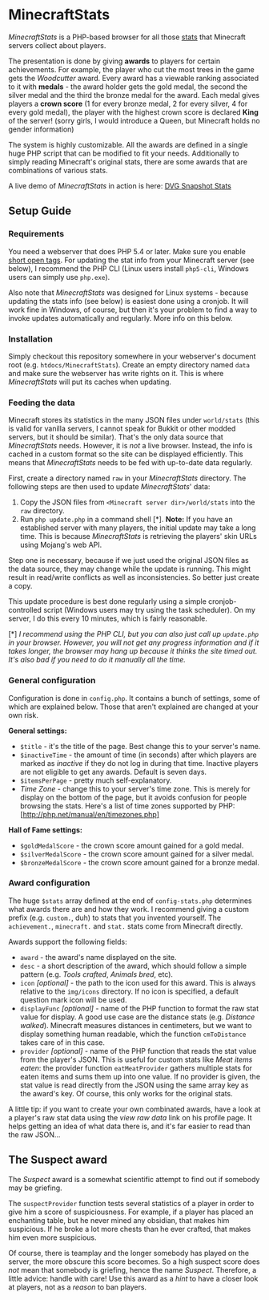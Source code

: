 # MinecraftStats

_MinecraftStats_ is a PHP-based browser for all those [stats][1] that Minecraft servers collect about players.

The presentation is done by giving __awards__ to players for certain achievements. For example, the player who cut the most trees in the game gets the _Woodcutter_ award. Every award has a viewable ranking associated to it with __medals__ - the award holder gets the gold medal, the second the silver medal and the third the bronze medal for the award. Each medal gives players a __crown score__ (1 for every bronze medal, 2 for every silver, 4 for every gold medal), the player with the highest crown score is declared __King__ of the server! (sorry girls, I would introduce a Queen, but Minecraft holds no gender information)

The system is highly customizable. All the awards are defined in a single huge PHP script that can be modified to fit your needs. Additionally to simply reading Minecraft's original stats, there are some awards that are combinations of various stats.

A live demo of _MinecraftStats_ in action is here: [DVG Snapshot Stats][2]

## Setup Guide

### Requirements

You need a webserver that does PHP 5.4 or later. Make sure you enable [short open tags][3]. For updating the stat info from your Minecraft server (see below), I recommend the PHP CLI (Linux users install `php5-cli`, Windows users can simply use `php.exe`).

Also note that _MinecraftStats_ was designed for Linux systems - because updating the stats info (see below) is easiest done using a cronjob. It will work fine in Windows, of course, but then it's your problem to find a way to invoke updates automatically and regularly. More info on this below.

### Installation
Simply checkout this repository somewhere in your webserver's document root (e.g. `htdocs/MinecraftStats`). Create an empty directory named `data` and make sure the webserver has write rights on it. This is where _MinecraftStats_ will put its caches when updating.

### Feeding the data
Minecraft stores its statistics in the many JSON files under `world/stats` (this is valid for vanilla servers, I cannot speak for Bukkit or other modded servers, but it should be similar). That's the only data source that _MinecraftStats_ needs. However, it is _not_ a live browser. Instead, the info is cached in a custom format so the site can be displayed efficiently. This means that _MinecraftStats_ needs to be fed with up-to-date data regularly.

First, create a directory named `raw` in your _MinecraftStats_ directory. The following steps are then used to update _MinecraftStats_' data:
1. Copy the JSON files from `<Minecraft server dir>/world/stats` into the `raw` directory.
2. Run `php update.php` in a command shell [*]. __Note:__ If you have an established server with many players, the initial update may take a long time. This is because _MinecraftStats_ is retrieving the players' skin URLs using Mojang's web API.

Step one is necessary, because if we just used the original JSON files as the data source, they may change while the update is running. This might result in read/write conflicts as well as inconsistencies. So better just create a copy.

This update procedure is best done regularly using a simple cronjob-controlled script (Windows users may try using the task scheduler). On my server, I do this every 10 minutes, which is fairly reasonable.

[*] _I recommend using the PHP CLI, but you can also just call up `update.php` in your browser. However, you will not get any progress information and if it takes longer, the browser may hang up because it thinks the site timed out. It's also bad if you need to do it manually all the time._

### General configuration
Configuration is done in `config.php`. It contains a bunch of settings, some of which are explained below. Those that aren't explained are changed at your own risk.

__General settings:__
* `$title` - it's the title of the page. Best change this to your server's name.
* `$inactiveTime` - the amount of time (in seconds) after which players are marked as _inactive_ if they do not log in during that time. Inactive players are not eligible to get any awards. Default is seven days.
* `$itemsPerPage` - pretty much self-explanatory.
* _Time Zone_ - change this to your server's time zone. This is merely for display on the bottom of the page, but it avoids confusion for people browsing the stats. Here's a list of time zones supported by PHP: [http://php.net/manual/en/timezones.php]

__Hall of Fame settings:__
* `$goldMedalScore` - the crown score amount gained for a gold medal.
* `$silverMedalScore` - the crown score amount gained for a silver medal.
* `$bronzeMedalScore` - the crown score amount gained for a bronze medal.

### Award configuration
The huge `$stats` array defined at the end of `config-stats.php` determines what awards there are and how they work. I recommend giving a custom prefix (e.g. `custom.`, duh) to stats that you invented yourself. The `achievement.`, `minecraft.` and `stat.` stats come from Minecraft directly.

Awards support the following fields:
* `award` - the award's name displayed on the site.
* `desc` - a short description of the award, which should follow a simple _<something> <performed action>_ pattern (e.g. _Tools crafted_, _Animals bred_, etc).
* `icon` _[optional]_ - the path to the icon used for this award. This is always relative to the `img/icons` directory. If no icon is specified, a default question mark icon will be used.
* `displayFunc` _[optional]_ - name of the PHP function to format the raw stat value for display. A good use case are the distance stats (e.g. _Distance walked_). Minecraft measures distances in centimeters, but we want to display something human readable, which the function `cmToDistance` takes care of in this case.
* `provider` _[optional]_ - name of the PHP function that reads the stat value from the player's JSON. This is useful for custom stats like _Meat items eaten_: the provider function `eatMeatProvider` gathers multiple stats for eaten items and sums them up into one value. If no provider is given, the stat value is read directly from the JSON using the same array key as the award's key. Of course, this only works for the original stats.

A little tip: if you want to create your own combinated awards, have a look at a player's raw stat data using the _view raw data_ link on his profile page. It helps getting an idea of what data there is, and it's far easier to read than the raw JSON...

## The Suspect award
The _Suspect_ award is a somewhat scientific attempt to find out if somebody may be griefing.

The `suspectProvider` function tests several statistics of a player in order to give him a score of suspiciousness. For example, if a player has placed an enchanting table, but he never mined any obsidian, that makes him suspicious. If he broke a lot more chests than he ever crafted, that makes him even more suspicious.

Of course, there is teamplay and the longer somebody has played on the server, the more obscure this score becomes. So a high suspect score does _not_ mean that somebody is griefing, hence the name _Suspect_. Therefore,  a little advice: handle with care! Use this award as a _hint_ to have a closer look at players, not as a _reason_ to ban players.

[1]:http://minecraft.gamepedia.com/Statistics
[2]:http://dvgaming.com/mcstats/snapshot/
[3]:http://php.net/manual/de/ini.core.php#ini.short-open-tag
